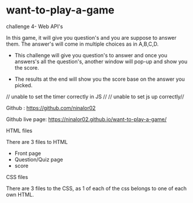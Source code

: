 # want-to-play-a-game
challenge 4- Web API's

In this game, it will give you question's and you are suppose to answer them. The answer's will come in multiple choices as in A,B,C,D.

* This challenge will give you question's to answer and once you answers's all the question's, another window will pop-up and show you the score.

* The results at the end will show you the score base on the answer you picked.



// unable to set the timer correctly in JS //
// unable to set js up correctly//

Github : https://github.com/ninalor02

Github live page: https://ninalor02.github.io/want-to-play-a-game/


HTML files

There are 3 files to HTML 
- Front page
- Question/Quiz page
- score 

CSS files

There are 3 files to the CSS, as 1 of each of the css belongs to one of each  own HTML.









